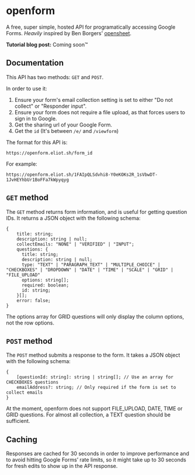 # openform

A free, super simple, hosted API for programatically accessing Google Forms. _Heavily_ inspired by Ben Borgers' [opensheet](https://github.com/benborgers/opensheet).

**Tutorial blog post:** Coming soon™

## Documentation

This API has two methods: `GET` and `POST`.

In order to use it:

1. Ensure your form's email collection setting is set to either "Do not collect" or "Responder input".
2. Ensure your form does not require a file upload, as that forces users to sign in to Google.
3. Get the sharing url of your Google Form.
4. Get the `id` (It's between `/e/` and `/viewform`)

The format for this API is:

```
https://openform.eliot.sh/form_id
```

For example:

```
https://openform.eliot.sh/1FAIpQLSdvhi8-Y0eKOKs2R_1sVbwDT-1JvHEYhbUr1BoFFa7kWpyqyg
```

## `GET` method

The `GET` method returns form information, and is useful for getting question IDs. It returns a JSON object with the following schema:

```
{
    title: string;
    description: string | null;
    collectEmails: "NONE" | "VERIFIED" | "INPUT";
    questions: {
      title: string;
      description: string | null;
      type: "TEXT" | "PARAGRAPH_TEXT" | "MULTIPLE_CHOICE" | "CHECKBOXES" | "DROPDOWN" | "DATE" | "TIME" | "SCALE" | "GRID" | "FILE_UPLOAD"
      options: string[];
      required: boolean;
      id: string;
    }[];
    error: false;
}
```

The options array for GRID questions will only display the column options, not the row options.

## `POST` method

The `POST` method submits a response to the form. It takes a JSON object with the following schema:

```
{
    [questionId: string]: string | string[]; // Use an array for CHECKBOXES questions
    emailAddress?: string; // Only required if the form is set to collect emails
}
```

At the moment, openform does not support FILE_UPLOAD, DATE, TIME or GRID questions. For almost all collection, a TEXT question should be sufficient.

## Caching

Responses are cached for 30 seconds in order to improve performance and to avoid hitting Google Forms’ rate limits, so it might take up to 30 seconds for fresh edits to show up in the API response.
